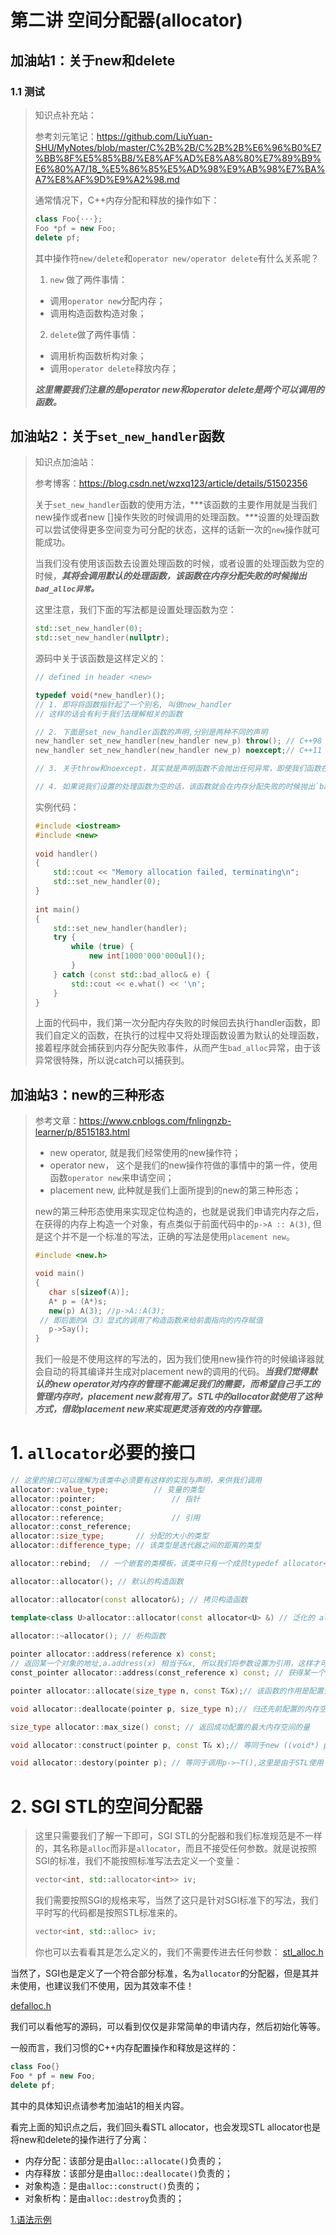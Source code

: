# 第二讲 空间分配器(allocator)

## 加油站1：关于new和delete

<h3 id="1.1">1.1 测试</h3>

> 知识点补充站：
>
> 参考刘元笔记：https://github.com/LiuYuan-SHU/MyNotes/blob/master/C%2B%2B/C%2B%2B%E6%96%B0%E7%BB%8F%E5%85%B8/%E8%AF%AD%E8%A8%80%E7%89%B9%E6%80%A7/18_%E5%86%85%E5%AD%98%E9%AB%98%E7%BA%A7%E8%AF%9D%E9%A2%98.md
>
> 通常情况下，C++内存分配和释放的操作如下：
>
> ```C++
> class Foo{···};
> Foo *pf = new Foo;
> delete pf;
> ```
>
> 其中操作符`new/delete`和`operator new/operator delete`有什么关系呢？
>
> 1. `new` 做了两件事情：
>
> - 调用`operator new`分配内存；
> - 调用构造函数构造对象；
>
> 2. `delete`做了两件事情：
>
> - 调用析构函数析构对象；
> - 调用`operator delete`释放内存；
>
> ***这里需要我们注意的是operator new和operator delete是两个可以调用的函数。***



## 加油站2：关于`set_new_handler`函数

> 知识点加油站：
>
> 参考博客：https://blog.csdn.net/wzxq123/article/details/51502356
>
> 关于`set_new_handler`函数的使用方法，***该函数的主要作用就是当我们new操作或者new []操作失败的时候调用的处理函数。***设置的处理函数可以尝试使得更多空间变为可分配的状态，这样的话新一次的`new`操作就可能成功。
>
> 当我们没有使用该函数去设置处理函数的时候，或者设置的处理函数为空的时候，***其将会调用默认的处理函数，该函数在内存分配失败的时候抛出`bad_alloc异常`。***
>
> 这里注意，我们下面的写法都是设置处理函数为空：
>
> ```C++
> std::set_new_handler(0);
> std::set_new_handler(nullptr);
> ```
>
> 源码中关于该函数是这样定义的：
>
> ```C++
> // defined in header <new>
> 
> typedef void(*new_handler)();
> // 1. 即将将函数指针起了一个别名, 叫做new_handler
> // 这样的话会有利于我们去理解相关的函数
> 
> // 2. 下面是set_new_handler函数的声明,分别是两种不同的声明 
> new_handler set_new_handler(new_handler new_p) throw(); // C++98
> new_handler set_new_handler(new_handler new_p) noexcept;// C++11
> 
> // 3. 关于throw和noexcept，其实就是声明函数不会抛出任何异常，即使我们函数在执行的过程中有抛出异常，但是我们不会去捕捉，仅仅是终止程序的执行
> 
> // 4. 如果说我们设置的处理函数为空的话，该函数就会在内存分配失败的时候抛出`bad_alloc`异常
> 
> ```
>
> 实例代码：
>
> ```C++
> #include <iostream>
> #include <new>
>  
> void handler()
> {
>     std::cout << "Memory allocation failed, terminating\n";
>     std::set_new_handler(0);
> }
>  
> int main()
> {
>     std::set_new_handler(handler);
>     try {
>         while (true) {
>             new int[1000'000'000ul]();
>         }
>     } catch (const std::bad_alloc& e) {
>         std::cout << e.what() << '\n';
>     }
> }
> ```
>
> 上面的代码中，我们第一次分配内存失败的时候回去执行handler函数，即我们自定义的函数，在执行的过程中又将处理函数设置为默认的处理函数，接着程序就会捕获到内存分配失败事件，从而产生`bad_alloc`异常，由于该异常很特殊，所以说catch可以捕获到。

## 加油站3：new的三种形态

> 参考文章：https://www.cnblogs.com/fnlingnzb-learner/p/8515183.html
>
> - new operator, 就是我们经常使用的new操作符；
> - operator new， 这个是我们的new操作符做的事情中的第一件，使用函数`operator new`来申请空间；
> - placement new, 此种就是我们上面所提到的new的第三种形态；
>
> new的第三种形态使用来实现定位构造的，也就是说我们申请完内存之后，在获得的内存上构造一个对象，有点类似于前面代码中的`p->A :: A(3)`, 但是这个并不是一个标准的写法，正确的写法是使用`placement new`。
>
> ```C++
> #include <new.h>
> 
> void main()
> {
>    char s[sizeof(A)];
>    A* p = (A*)s;
>    new(p) A(3); //p->A::A(3);
>  // 即后面的A（3）显式的调用了构造函数来给前面指向的内存赋值
>    p->Say();
> }
> ```
>
> 我们一般是不使用这样的写法的，因为我们使用new操作符的时候编译器就会自动的将其编译并生成对placement new的调用的代码。***当我们觉得默认的new operator对内存的管理不能满足我们的需要，而希望自己手工的管理内存时，placement new就有用了。STL中的allocator就使用了这种方式，借助placement new来实现更灵活有效的内存管理。***



# 1. `allocator`必要的接口

```C++
// 这里的接口可以理解为该类中必须要有这样的实现与声明，来供我们调用
allocator::value_type;			// 变量的类型
allocator::pointer;					// 指针
allocator::const_pointer;
allocator::reference;				// 引用
allocator::const_reference;
allocator::size_type;       // 分配的大小的类型
allocator::difference_type;	// 该类型是迭代器之间的距离的类型

allocator::rebind;  // 一个嵌套的类模板，该类中只有一个成员typedef allocator<U> other

allocator::allocator(); // 默认的构造函数

allocator::allocator(const allocator&); // 拷贝构造函数

template<class U>allocator::allocator(const allocator<U> &) // 泛化的 allocator 构造函数
  
allocator::~allocator(); // 析构函数

pointer allocator::address(reference x) const;
// 返回某一个对象的地址,a.address(x) 相当于&x, 所以我们将参数设置为引用，这样才可以真正获得对象的真正地址。
const_pointer allocator::address(const_reference x) const; // 获得某一个const对象的地址

pointer allocator::allocate(size_type n, const T&x);// 该函数的作用是配置空间，足以存储n个T对象，第二个参数是一个提示，这里就相当于我们new操作符中的operator new函数

void allocator::deallocate(pointer p, size_type n);// 归还先前配置的内存空间，就相当于new操作符中的operator new函数

size_type allocator::max_size() const; // 返回成功配置的最大内存空间的量

void allocator::construct(pointer p, const T& x);// 等同于new ((void*) p) T(x),这里是new操作的第三种形态，具体查看加油站3相关知识点

void allocator::destory(pointer p); // 等同于调用p->~T(),这里是由于STL使用了placement，编译器不会自动产生调用析构函数的代码，需要我们手工的去实现


```

# 2. SGI STL的空间分配器

> 这里只需要我们了解一下即可，SGI STL的分配器和我们标准规范是不一样的，其名称是`alloc`而非是`allocator`，而且不接受任何参数。就是说按照SGI的标准，我们不能按照标准写法去定义一个变量：
>
> ```C++
> vector<int, std::allocator<int>> iv;
> ```
>
> 我们需要按照SGI的规格来写，当然了这只是针对SGI标准下的写法，我们平时写的代码都是按照STL标准来的。
>
> ```C++
> vector<int, std::alloc> iv;
> ```
>
> 你也可以去看看其是怎么定义的，我们不需要传进去任何参数： [stl_alloc.h](stl_source_code/sgi-stl-master/g++/stl_alloc.h) 

当然了，SGI也是定义了一个符合部分标准，名为`allocator`的分配器，但是其并未使用，也建议我们不使用，因为其效率不佳！

 [defalloc.h](stl_source_code\sgi-stl-master\g++\defalloc.h) 

我们可以看他写的源码，可以看到仅仅是非常简单的申请内存，然后初始化等等。



一般而言，我们习惯的C++内存配置操作和释放是这样的：

```c++
class Foo{}
Foo * pf = new Foo;
delete pf;
```

其中的具体知识点请参考加油站1的相关内容。



看完上面的知识点之后，我们回头看STL allocator，也会发现STL allocator也是将new和delete的操作进行了分离：

- 内存分配：该部分是由`alloc::allocate()`负责的；
- 内存释放：该部分是由`alloc::deallocate()`负责的；
- 对象构造：是由`alloc::construct()`负责的；
- 对象析构：是由`alloc::destroy`负责的；





[1.语法示例](#1.1)

